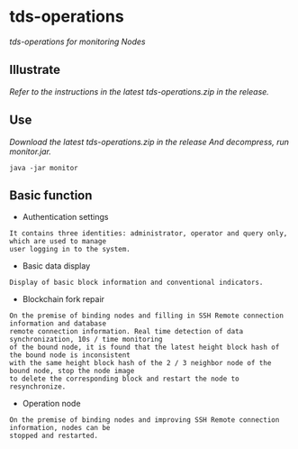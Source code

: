 # tds-operations 

*tds-operations for monitoring Nodes*

## Illustrate
*Refer to the instructions in the latest tds-operations.zip in the release.*

## Use
*Download the latest tds-operations.zip in the release And decompress, run monitor.jar.*

```
java -jar monitor
```
## Basic function

* Authentication settings
```
It contains three identities: administrator, operator and query only, which are used to manage 
user logging in to the system.
```
* Basic data display
```
Display of basic block information and conventional indicators.
```
* Blockchain fork repair
```
On the premise of binding nodes and filling in SSH Remote connection information and database 
remote connection information. Real time detection of data synchronization, 10s / time monitoring 
of the bound node, it is found that the latest height block hash of the bound node is inconsistent 
with the same height block hash of the 2 / 3 neighbor node of the bound node, stop the node image 
to delete the corresponding block and restart the node to resynchronize.
```
* Operation node
```
On the premise of binding nodes and improving SSH Remote connection information, nodes can be 
stopped and restarted.
```


